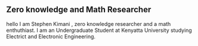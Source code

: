 ## Zero knowledge and Math Researcher
hello I am Stephen Kimani , zero knowledge researcher and a math enthuthiast.
I am an Undergraduate Student at Kenyatta University studying Electrict and Electronic Engineering.

